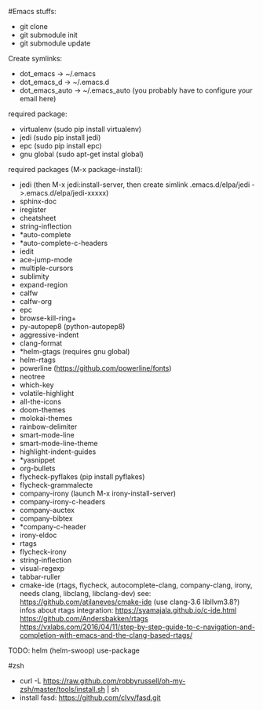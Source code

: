 #Emacs stuffs:

 - git clone
 - git submodule init
 - git submodule update

Create symlinks:

- dot_emacs -> ~/.emacs
- dot\_emacs_d -> ~/.emacs.d
- dot\_emacs\_auto -> ~/.emacs_auto (you probably have to configure your email here)

required package:

- virtualenv (sudo pip install virtualenv)
- jedi (sudo pip install jedi)
- epc (sudo pip install epc)
- gnu global (sudo apt-get instal global)

required packages (M-x package-install):

- jedi (then M-x jedi:install-server, then create simlink .emacs.d/elpa/jedi ->.emacs.d/elpa/jedi-xxxxx)
- sphinx-doc
- iregister
- cheatsheet
- string-inflection
- *auto-complete
- *auto-complete-c-headers
- iedit
- ace-jump-mode
- multiple-cursors
- sublimity
- expand-region
- calfw
- calfw-org
- epc
- browse-kill-ring+
- py-autopep8 (python-autopep8)
- aggressive-indent
- clang-format
- *helm-gtags (requires gnu global)
- helm-rtags
- powerline (https://github.com/powerline/fonts)
- neotree
- which-key
- volatile-highlight
- all-the-icons
- doom-themes
- molokai-themes
- rainbow-delimiter
- smart-mode-line
- smart-mode-line-theme
- highlight-indent-guides
- *yasnippet
- org-bullets
- flycheck-pyflakes (pip install pyflakes)
- flycheck-grammalecte
- company-irony (launch M-x irony-install-server)
- company-irony-c-headers
- company-auctex
- company-bibtex
- *company-c-header
- irony-eldoc
- rtags
- flycheck-irony
- string-inflection
- visual-regexp
- tabbar-ruller
- cmake-ide (rtags, flycheck, autocomplete-clang, company-clang, irony, needs clang, libclang, libclang-dev) see: https://github.com/atilaneves/cmake-ide
  (use clang-3.6 libllvm3.8?)
  infos about rtags integration: https://syamajala.github.io/c-ide.html
  	      	    		 https://github.com/Andersbakken/rtags
				 https://vxlabs.com/2016/04/11/step-by-step-guide-to-c-navigation-and-completion-with-emacs-and-the-clang-based-rtags/

TODO: helm (helm-swoop)
      use-package

#zsh

- curl -L https://raw.github.com/robbyrussell/oh-my-zsh/master/tools/install.sh | sh
- install fasd: https://github.com/clvv/fasd.git
